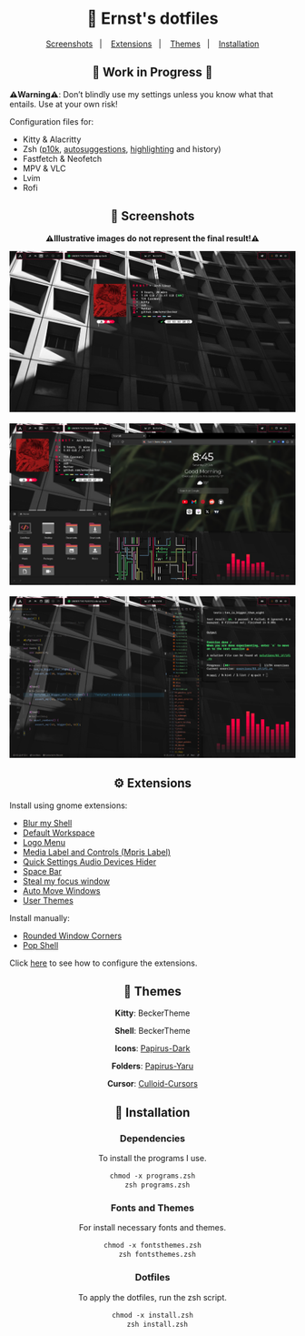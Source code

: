 <div align="center">
  <h1>🛑 Ernst's dotfiles</h1>
</div>

<div align="center">
  <a href="#-screenshots">Screenshots</a>&nbsp;&nbsp;&nbsp;|&nbsp;&nbsp;&nbsp;
  <a href="#-extensions">Extensions</a>&nbsp;&nbsp;&nbsp;|&nbsp;&nbsp;&nbsp;
  <a href="#-themes">Themes</a>&nbsp;&nbsp;&nbsp;|&nbsp;&nbsp;&nbsp;
  <a href="#-installation">Installation</a>
</div>

<div align="center">
  <h2>🚧  Work in Progress  🚧</h2>
</div>

<div align="left">
  <p><b>⚠️Warning⚠️</b>: Don’t blindly use my settings unless you know what that entails. Use at your own risk!</p>
  <p>Configuration files for:</p>
    <ul>
      <li>Kitty & Alacritty
      <li>Zsh (<a href="https://github.com/romkatv/powerlevel10k">p10k</a>, <a href="https://github.com/zsh-users/zsh-autosuggestions">autosuggestions</a>, <a href="https://github.com/zsh-users/zsh-syntax-highlighting">highlighting</a> and history)
      <li>Fastfetch & Neofetch
      <li>MPV & VLC
      <li>Lvim
      <li>Rofi
    </ul>
</div>

<div align="center">
  <h2>📸 Screenshots</h2>
  <p><b>⚠️Illustrative images do not represent the final result!⚠️</b></p>
  <div>
    <img src="Infos/Screenshots/1">
    <br><br>
    <img src="Infos/Screenshots/2">
    <br><br>
    <img src="Infos/Screenshots/3">
  </div>
</div>

<div>
  <h2 align="center">⚙ Extensions</h2>
  <p>Install using gnome extensions:</p>
  <ul>
    <li><a href="https://extensions.gnome.org/extension/3193/blur-my-shell/">Blur my Shell</a></li>
    <li><a href="https://extensions.gnome.org/extension/4783/default-workspace/">Default Workspace</a></li>
    <li><a href="https://extensions.gnome.org/extension/4451/logo-menu/">Logo Menu</a></li>
    <li><a href="https://extensions.gnome.org/extension/4928/mpris-label/">Media Label and Controls (Mpris Label)</a></li>
    <li><a href="https://extensions.gnome.org/extension/5964/quick-settings-audio-devices-hider/">Quick Settings Audio Devices Hider</a></li>
    <li><a href="https://extensions.gnome.org/extension/5090/space-bar/">Space Bar</a></li>
    <li><a href="https://extensions.gnome.org/extension/6385/steal-my-focus-window/">Steal my focus window</a></li>
    <li><a href="https://extensions.gnome.org/extension/16/auto-move-windows/">Auto Move Windows</a></li>
    <li><a href="https://extensions.gnome.org/extension/19/user-themes/">User Themes</a></li>
  </ul>
  <p>Install manually:</p>
  <ul>
    <li><a href="https://github.com/yilozt/rounded-window-corners">Rounded Window Corners</a></li>
    <li><a href="https://github.com/pop-os/shell">Pop Shell</a></li>
  </ul>
  <p>Click <a href="Infos/extensions.md">here</a> to see how to configure the extensions.</p>
</div>

<div align="center">
  <h2>🎨 Themes</h2>
  <p><b>Kitty</b>: BeckerTheme</p>
  <p><b>Shell</b>: BeckerTheme</p>
  <p><b>Icons</b>: <a href="https://store.kde.org/p/1166289/">Papirus-Dark</a></p>
  <p><b>Folders</b>: <a href="https://github.com/PapirusDevelopmentTeam/papirus-folders">Papirus-Yaru</a></p>
  <p><b>Cursor</b>: <a href="https://www.gnome-look.org/p/1831077">Culloid-Cursors</a></p>
</div>

<div align="center">
  <h2 align="center">💾 Installation</h2>

  <h3>Dependencies</h3>
  <p>To install the programs I use.</p>
  <pre><code>chmod -x programs.zsh</code>
  <code>zsh programs.zsh</code></pre>

  <h3>Fonts and Themes</h3>
  <p>For install necessary fonts and themes.</p>
  <pre><code>chmod -x fontsthemes.zsh</code>
  <code>zsh fontsthemes.zsh</code></pre>

  <h3>Dotfiles</h3>
  <p>To apply the dotfiles, run the zsh script.</p>
  <pre><code>chmod -x install.zsh</code>
  <code>zsh install.zsh</code></pre>
</div>

